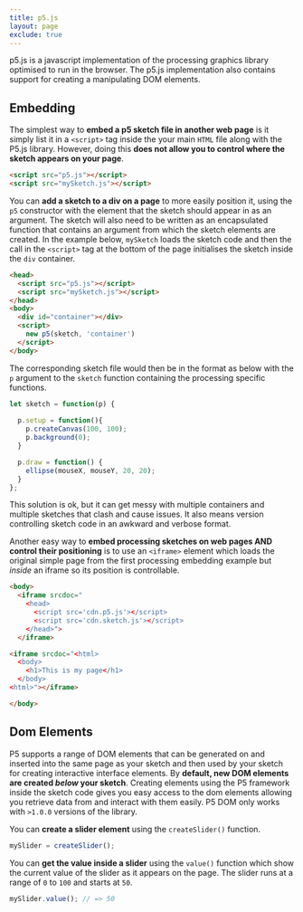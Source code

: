 ```yaml
---
title: p5.js
layout: page
exclude: true
---
```

p5.js is a javascript implementation of the processing graphics library optimised to run in the browser. The p5.js implementation also contains support for creating a manipulating DOM elements.

## Embedding

The simplest way to **embed a p5 sketch file in another web page** is it simply list it in a `<script>` tag inside the your main `HTML` file along with the P5.js library. However, doing this **does not allow you to control where the sketch appears on your page**.
```html
<script src="p5.js"></script>
<script src="mySketch.js"></script>
```

You can **add a sketch to a div on a page** to more easily position it, using the `p5` constructor with the element that the sketch should appear in as an argument. The sketch will also need to be written as an encapsulated function that contains an argument from which the sketch elements are created. In the example below, `mySketch` loads the sketch code and then the call in the `<script>` tag at the bottom of the page initialises the sketch inside the `div` container.
```html
<head>
  <script src="p5.js"></script>
  <script src="mySketch.js"></script>
</head>
<body>
  <div id="container"></div>
  <script>
    new p5(sketch, 'container')
  </script>
</body>
```

The corresponding sketch file would then be in the format as below with the `p` argument to the `sketch` function containing the processing specific functions.
```js
let sketch = function(p) {
 
  p.setup = function(){
    p.createCanvas(100, 100);
    p.background(0);
  }

  p.draw = function() {
    ellipse(mouseX, mouseY, 20, 20);
  }
};
```

This solution is ok, but it can get messy with multiple containers and multiple sketches that clash and cause issues. It also means version controlling sketch code in an awkward and verbose format.

Another easy way to **embed processing sketches on web pages AND control their positioning** is to use an `<iframe>` element which loads the original simple page from the first processing embedding example but *inside* an iframe so its position is controllable.
```html
<body>
  <iframe srcdoc="
    <head>
      <script src='cdn.p5.js'></script>
      <script src='cdn.sketch.js'></script>
    </head>">
  </iframe>

<iframe srcdoc="<html>
  <body>
    <h1>This is my page</h1>
  </body>
<html>"></iframe>

</body>
```

## Dom Elements

P5 supports a range of DOM elements that can be generated on and inserted into the same page as your sketch and then used by your sketch for creating interactive interface elements. By **default, new DOM elements are created *below* your sketch**. Creating elements using the P5 framework inside the sketch code gives you easy access to the dom elements allowing you retrieve data from and interact with them easily. P5 DOM only works with `>1.0.0` versions of the library.

You can **create a slider element** using the `createSlider()` function. 
```js
mySlider = createSlider();
```

You can **get the value inside a slider** using the `value()` function which show the current value of the slider as it appears on the page. The slider runs at a range of `0` to `100` and starts at `50`.
```js
mySlider.value(); // => 50
```
<!--stackedit_data:
eyJoaXN0b3J5IjpbMTkxNzkwNTI1NSwtMTA1MTY2OTk1MywtMT
Y5Njk5NzM5MiwxNTI0MTk3MzkxLC02MDAwNzExNTZdfQ==
-->